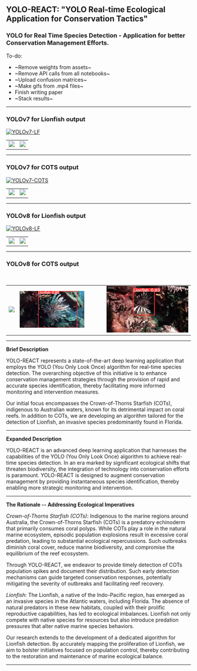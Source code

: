 ## YOLO-REACT: "YOLO Real-time Ecological Application for Conservation Tactics"

### YOLO for Real Time Species Detection - Application for better Conservation Management Efforts.


To-do:
- ~Remove weights from assets~
- ~Remove API calls from all notebooks~
- ~Upload confusion matrices~
- ~Make gifs from .mp4 files~
- Finish writing paper
- ~Stack results~
---

### YOLOv7 for Lionfish output

<a href="https://colab.research.google.com/github/kluless13/paper/blob/main/yolov7_LF.ipynb"><img src="https://colab.research.google.com/assets/colab-badge.svg" alt="YOLOv7-LF"></a>

<table>
    <tr>
        <td><img src="https://github.com/kluless13/paper/blob/main/Assets/LF7-1.gif" width="79%"/></td>
        <td><img src="https://github.com/kluless13/paper/blob/main/Assets/LF7-2.gif" width="79%"/></td>
    </tr>
</table>

---

### YOLOv7 for COTS output

<a href="https://colab.research.google.com/github/kluless13/paper/blob/main/yolov7_COTS.ipynb"><img src="https://colab.research.google.com/assets/colab-badge.svg" alt="YOLOv7-COTS"></a>

<table>
    <tr>
        <td><img src="https://github.com/kluless13/paper/blob/main/Assets/cots7-1.gif" width="79%"/></td>
        <td><img src="https://github.com/kluless13/paper/blob/main/Assets/cots7-2.gif" width="79%"/></td>
    </tr>
</table>

---

### YOLOv8 for Lionfish output

<a href="https://colab.research.google.com/github/kluless13/paper/blob/main/yolov8_LF.ipynb"><img src="https://colab.research.google.com/assets/colab-badge.svg" alt="YOLOv8-LF"></a>

<table>
    <tr>
        <td><img src="https://github.com/kluless13/paper/blob/main/Assets/cotsclip1.gif" width="79%"/></td>
        <td><img src="https://github.com/kluless13/paper/blob/main/Assets/cotsclip2.gif" width="79%"/></td>
    </tr>
</table>

---

### YOLOv8 for COTS output

<a href="https://colab.research.google.com/github/kluless13/paper/blob/main/yolov8_COTS.ipynb"><img src="https://colab.research.google.com/assets/colab-badge.svg" alt=""></a>

<table>
    <tr>
        <td><img src="https://github.com/kluless13/paper/blob/main/Assets/LF-gif.gif" width="79%"/></td>
        <td><img src="https://github.com/kluless13/paper/blob/main/Assets/LF-gif2.gif" width="79%"/></td>
        <td><img src="https://github.com/kluless13/paper/blob/main/Assets/LF-gif3.gif"></td>
    </tr>
</table>

---

**Brief Description**

YOLO-REACT represents a state-of-the-art deep learning application that employs the YOLO (You Only Look Once) algorithm for real-time species detection. The overarching objective of this initiative is to enhance conservation management strategies through the provision of rapid and accurate species identification, thereby facilitating more informed monitoring and intervention measures.

Our initial focus encompasses the Crown-of-Thorns Starfish (COTs), indigenous to Australian waters, known for its detrimental impact on coral reefs. In addition to COTs, we are developing an algorithm tailored for the detection of Lionfish, an invasive species predominantly found in Florida.

---

**Expanded Description**

YOLO-REACT is an advanced deep learning application that harnesses the capabilities of the YOLO (You Only Look Once) algorithm to achieve real-time species detection. In an era marked by significant ecological shifts that threaten biodiversity, the integration of technology into conservation efforts is paramount. YOLO-REACT is designed to augment conservation management by providing instantaneous species identification, thereby enabling more strategic monitoring and intervention.

---

**The Rationale -- Addressing Ecological Imperatives**

*Crown-of-Thorns Starfish (COTs)*: Indigenous to the marine regions around Australia, the Crown-of-Thorns Starfish (COTs) is a predatory echinoderm that primarily consumes coral polyps. While COTs play a role in the natural marine ecosystem, episodic population explosions result in excessive coral predation, leading to substantial ecological repercussions. Such outbreaks diminish coral cover, reduce marine biodiversity, and compromise the equilibrium of the reef ecosystem.

Through YOLO-REACT, we endeavor to provide timely detection of COTs population spikes and document their distribution. Such early detection mechanisms can guide targeted conservation responses, potentially mitigating the severity of outbreaks and facilitating reef recovery.

*Lionfish*: The Lionfish, a native of the Indo-Pacific region, has emerged as an invasive species in the Atlantic waters, including Florida. The absence of natural predators in these new habitats, coupled with their prolific reproductive capabilities, has led to ecological imbalances. Lionfish not only compete with native species for resources but also introduce predation pressures that alter native marine species behaviors.

Our research extends to the development of a dedicated algorithm for Lionfish detection. By accurately mapping the proliferation of Lionfish, we aim to bolster initiatives focused on population control, thereby contributing to the restoration and maintenance of marine ecological balance.

---


